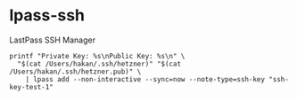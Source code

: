 # lpass-ssh

LastPass SSH Manager

```shell
printf "Private Key: %s\nPublic Key: %s\n" \
  "$(cat /Users/hakan/.ssh/hetzner)" "$(cat /Users/hakan/.ssh/hetzner.pub)" \
    | lpass add --non-interactive --sync=now --note-type=ssh-key "ssh-key-test-1"
```